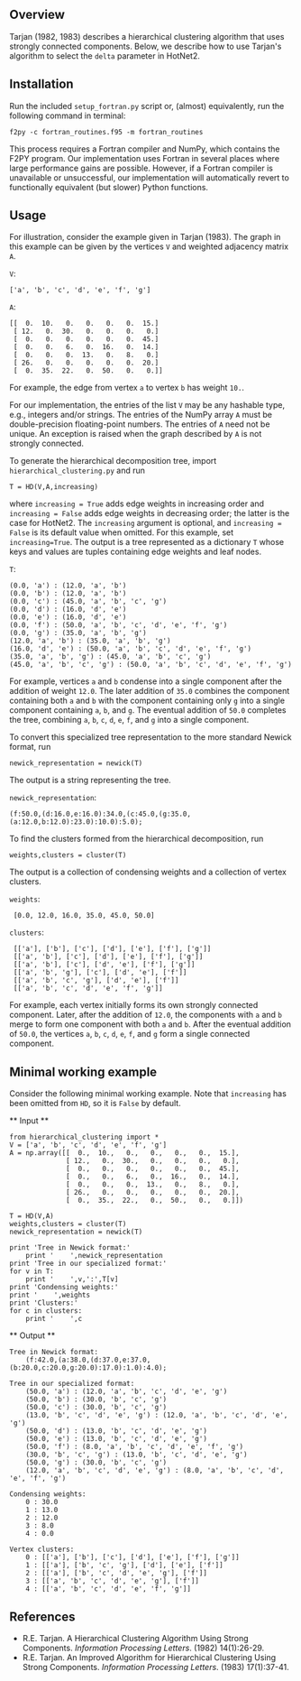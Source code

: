 Overview
-----------
Tarjan (1982, 1983) describes a hierarchical clustering algorithm that uses strongly connected components.  Below, we describe how to use Tarjan's algorithm to select the `delta` parameter in HotNet2.

Installation
------------
Run the included `setup_fortran.py` script or, (almost) equivalently, run the following command in terminal:

    f2py -c fortran_routines.f95 -m fortran_routines

This process requires a Fortran compiler and NumPy, which contains the F2PY program.  Our implementation uses Fortran in several places where large performance gains are possible.  However, if a Fortran compiler is unavailable or unsuccessful, our implementation will automatically revert to functionally equivalent (but slower) Python functions.

Usage
-----
For illustration, consider the example given in Tarjan (1983).  The graph in this example can be given by the vertices `V` and weighted adjacency matrix `A`.

`V`:

    ['a', 'b', 'c', 'd', 'e', 'f', 'g']

`A`:

    [[  0.  10.   0.   0.   0.   0.  15.]
     [ 12.   0.  30.   0.   0.   0.   0.]
     [  0.   0.   0.   0.   0.   0.  45.]
     [  0.   0.   6.   0.  16.   0.  14.]
     [  0.   0.   0.  13.   0.   8.   0.]
     [ 26.   0.   0.   0.   0.   0.  20.]
     [  0.  35.  22.   0.  50.   0.   0.]]

For example, the edge from vertex `a` to vertex `b` has weight `10.`.

For our implementation, the entries of the list `V` may be any hashable type, e.g., integers and/or strings.  The entries of the NumPy array `A` must be double-precision floating-point numbers.  The entries of `A` need not be unique.  An exception is raised when the graph described by `A` is not strongly connected.

To generate the hierarchical decomposition tree, import `hierarchical_clustering.py` and run

    T = HD(V,A,increasing)

where `increasing = True` adds edge weights in increasing order and `increasing = False` adds edge weights in decreasing order; the latter is the case for HotNet2.  The `increasing` argument is optional, and `increasing = False` is its default value when omitted.  For this example, set `increasing=True`.  The output is a tree represented as a dictionary `T` whose keys and values are tuples containing edge weights and leaf nodes.

`T`:

    (0.0, 'a') : (12.0, 'a', 'b')
    (0.0, 'b') : (12.0, 'a', 'b')
    (0.0, 'c') : (45.0, 'a', 'b', 'c', 'g')
    (0.0, 'd') : (16.0, 'd', 'e')
    (0.0, 'e') : (16.0, 'd', 'e')
    (0.0, 'f') : (50.0, 'a', 'b', 'c', 'd', 'e', 'f', 'g')
    (0.0, 'g') : (35.0, 'a', 'b', 'g')
    (12.0, 'a', 'b') : (35.0, 'a', 'b', 'g')
    (16.0, 'd', 'e') : (50.0, 'a', 'b', 'c', 'd', 'e', 'f', 'g')
    (35.0, 'a', 'b', 'g') : (45.0, 'a', 'b', 'c', 'g')
    (45.0, 'a', 'b', 'c', 'g') : (50.0, 'a', 'b', 'c', 'd', 'e', 'f', 'g')

For example, vertices `a` and `b` condense into a single component after the addition of weight `12.0`.  The later addition of `35.0` combines the component containing both `a` and `b` with the component containing only `g` into a single component containing `a`, `b`, and `g`.  The eventual addition of `50.0` completes the tree, combining `a`, `b`, `c`, `d`, `e`, `f`, and `g` into a single component.

To convert this specialized tree representation to the more standard Newick format, run

    newick_representation = newick(T)

The output is a string representing the tree.

`newick_representation`:

    (f:50.0,(d:16.0,e:16.0):34.0,(c:45.0,(g:35.0,(a:12.0,b:12.0):23.0):10.0):5.0);

To find the clusters formed from the hierarchical decomposition, run

    weights,clusters = cluster(T)

The output is a collection of condensing weights and a collection of vertex clusters.

`weights`:

     [0.0, 12.0, 16.0, 35.0, 45.0, 50.0]

`clusters`:

     [['a'], ['b'], ['c'], ['d'], ['e'], ['f'], ['g']]
     [['a', 'b'], ['c'], ['d'], ['e'], ['f'], ['g']]
     [['a', 'b'], ['c'], ['d', 'e'], ['f'], ['g']]
     [['a', 'b', 'g'], ['c'], ['d', 'e'], ['f']]
     [['a', 'b', 'c', 'g'], ['d', 'e'], ['f']]
     [['a', 'b', 'c', 'd', 'e', 'f', 'g']]

For example, each vertex initially forms its own strongly connected component.  Later, after the addition of `12.0`, the components with `a` and `b` merge to form one component with both `a` and `b`.  After the eventual addition of `50.0`, the vertices `a`, `b`, `c`, `d`, `e`, `f`, and `g` form a single connected component.

Minimal working example
-----------------------
Consider the following minimal working example.  Note that `increasing` has been omitted from `HD`, so it is `False` by default.

** Input **

    from hierarchical_clustering import *
    V = ['a', 'b', 'c', 'd', 'e', 'f', 'g']
    A = np.array([[  0.,  10.,   0.,   0.,   0.,   0.,  15.],
                  [ 12.,   0.,  30.,   0.,   0.,   0.,   0.],
                  [  0.,   0.,   0.,   0.,   0.,   0.,  45.],
                  [  0.,   0.,   6.,   0.,  16.,   0.,  14.],
                  [  0.,   0.,   0.,  13.,   0.,   8.,   0.],
                  [ 26.,   0.,   0.,   0.,   0.,   0.,  20.],
                  [  0.,  35.,  22.,   0.,  50.,   0.,   0.]])

    T = HD(V,A)
    weights,clusters = cluster(T)
    newick_representation = newick(T)

    print 'Tree in Newick format:'
        print '    ',newick_representation
    print 'Tree in our specialized format:'
    for v in T:
        print '    ',v,':',T[v]
    print 'Condensing weights:'
    print '    ',weights
    print 'Clusters:'
    for c in clusters:
        print '    ',c

** Output **

    Tree in Newick format:
        (f:42.0,(a:38.0,(d:37.0,e:37.0,(b:20.0,c:20.0,g:20.0):17.0):1.0):4.0);

    Tree in our specialized format:
        (50.0, 'a') : (12.0, 'a', 'b', 'c', 'd', 'e', 'g')
        (50.0, 'b') : (30.0, 'b', 'c', 'g')
        (50.0, 'c') : (30.0, 'b', 'c', 'g')
        (13.0, 'b', 'c', 'd', 'e', 'g') : (12.0, 'a', 'b', 'c', 'd', 'e', 'g')
        (50.0, 'd') : (13.0, 'b', 'c', 'd', 'e', 'g')
        (50.0, 'e') : (13.0, 'b', 'c', 'd', 'e', 'g')
        (50.0, 'f') : (8.0, 'a', 'b', 'c', 'd', 'e', 'f', 'g')
        (30.0, 'b', 'c', 'g') : (13.0, 'b', 'c', 'd', 'e', 'g')
        (50.0, 'g') : (30.0, 'b', 'c', 'g')
        (12.0, 'a', 'b', 'c', 'd', 'e', 'g') : (8.0, 'a', 'b', 'c', 'd', 'e', 'f', 'g')

    Condensing weights:
        0 : 30.0
        1 : 13.0
        2 : 12.0
        3 : 8.0
        4 : 0.0

    Vertex clusters:
        0 : [['a'], ['b'], ['c'], ['d'], ['e'], ['f'], ['g']]
        1 : [['a'], ['b', 'c', 'g'], ['d'], ['e'], ['f']]
        2 : [['a'], ['b', 'c', 'd', 'e', 'g'], ['f']]
        3 : [['a', 'b', 'c', 'd', 'e', 'g'], ['f']]
        4 : [['a', 'b', 'c', 'd', 'e', 'f', 'g']]

References
----------
* R.E. Tarjan. A Hierarchical Clustering Algorithm Using Strong Components. *Information Processing Letters*. (1982) 14(1):26-29.
* R.E. Tarjan. An Improved Algorithm for Hierarchical Clustering Using Strong Components. *Information Processing Letters*. (1983) 17(1):37-41.
